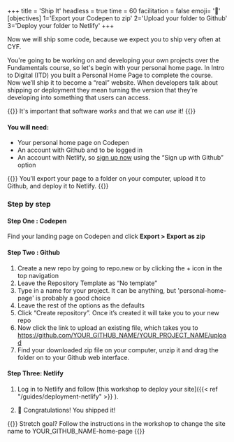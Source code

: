 +++
title = 'Ship It'
headless = true
time = 60
facilitation = false
emoji= '🧩'
[objectives]
1='Export your Codepen to zip'
2='Upload your folder to Github'
3='Deploy your folder to Netlify'
+++

Now we will ship some code, because we expect you to ship very often at CYF.

You're going to be working on and developing your own projects over the Fundamentals course, so let's begin with your personal home page. In Intro to Digital (ITD) you built a Personal Home Page to complete the course. Now we’ll ship it to become a “real” website. When developers talk about shipping or deployment they mean turning the version that they’re developing into something that users can access.

{{<note type="tip" title="Tip">}}
It's important that software _works_ and that we can _use_ it!
{{</note>}}

#### You will need:

- Your personal home page on Codepen
- An account with Github and to be logged in
- An account with Netlify, so [sign up now](https://app.netlify.com/signup) using the “Sign up with Github” option

{{<note type="activity" title=" Exercise">}}
You’ll export your page to a folder on your computer, upload it to Github, and deploy it to Netlify.
{{</note>}}

### Step by step

#### Step One : Codepen

Find your landing page on Codepen and click **Export > Export as zip**

#### Step Two : Github

1. Create a new repo by going to repo.new or by clicking the + icon in the top navigation
2. Leave the Repository Template as “No template”
3. Type in a name for your project. It can be anything, but 'personal-home-page' is probably a good choice
4. Leave the rest of the options as the defaults
5. Click “Create repository”. Once it’s created it will take you to your new repo
6. Now click the link to upload an existing file, which takes you to https://github.com/YOUR_GITHUB_NAME/YOUR_PROJECT_NAME/upload
7. Find your downloaded zip file on your computer, unzip it and drag the folder on to your Github web interface.

#### Step Three: Netlify

1. Log in to Netlify and follow [this workshop to deploy your site]({{< ref "/guides/deployment-netlify" >}} ).

2. 🎉 Congratulations! You shipped it!

{{<note type="tip" title="Tip">}} Stretch goal?
Follow the instructions in the workshop to change the site name to YOUR_GITHUB_NAME-home-page
{{</note>}}
